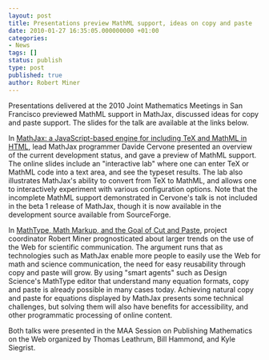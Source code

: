 ```yaml
---
layout: post
title: Presentations preview MathML support, ideas on copy and paste
date: 2010-01-27 16:35:05.000000000 +01:00
categories:
- News
tags: []
status: publish
type: post
published: true
author: Robert Miner
---
```


Presentations delivered at the 2010 Joint Mathematics Meetings in San Francisco previewed MathML support in MathJax, discussed ideas for copy and paste support.  The slides for the talk are available at the links below.

In [MathJax: a JavaScript-based engine for including TeX and MathML in HTML](http://www.math.union.edu/locate/Cervone/talks/2010-01-15.mathjax), lead MathJax programmer Davide Cervone presented an overview of the current development status, and gave a preview of MathML support.  The online slides include an "interactive lab" where one can enter TeX or MathML code into a text area, and see the typeset results.  The lab also illustrates MathJax's ability to convert from TeX to MathML, and allows one to interactively experiment with various configuration options. Note that the incomplete MathML support demonstrated in Cervone's talk is not included in the beta 1 release of MathJax, though it is now available in the development source available from SourceForge.

In [MathType, Math Markup, and the Goal of Cut and Paste](https://rawgit.com/mathjax/papers/master/JMM/2010/miner-jmm2010/index.html), project coordinator Robert Miner prognosticated about larger trends on the use of the Web for scientific communication.  The argument runs that as technologies such as MathJax enable more people to easily use the Web for math and science communication, the need for easy reusability through copy and paste will grow.  By using "smart agents" such as Design Science's MathType editor that understand many equation formats, copy and paste is already possible in many cases today. Achieving natural copy and paste for equations displayed by MathJax presents some technical challenges, but solving them will also have benefits for accessibility, and other programmatic processing of online content.

Both talks were presented in the MAA Session on Publishing Mathematics on the Web organized by Thomas Leathrum, Bill Hammond, and Kyle Siegrist.
